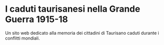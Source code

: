 # I caduti taurisanesi nella Grande Guerra 1915-18

Un sito web dedicato alla memoria dei cittadini di Taurisano caduti durante i conflitti mondiali.
